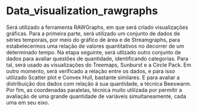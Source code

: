 # Data_visualization_rawgraphs
Será utilizado a ferramenta RAWGraphs, em que será criado visualizações gráficas.  Para a primeira parte, será utilizado um conjunto de dados de séries temporais, por meio do gráfico de área e de Streamgraphs, para estabelecermos uma relação de valores quantitativos no decorrer de um determinado tempo.  Na etapa seguinte, será utlizado outro conjunto de dados para avaliar questões de quantidade, identificando categorias. Para tal, será usado as visualizações do Treemaps, Sunburst e a Circle Pack.  Em outro momento, será verificado a relação entre os dados, e para isso utilizado Scatter plot e Convex Hull, bastante similares. E para avaliar a distribuição dos dados com relação à sua quantidade, a técnica Beeswarm.  Por fim, as coordenadas paralelas, técnica muito utilizada por permitir a avaliação de uma grande quantidade de variáveis simultaneamente, cada uma em seu eixo.
